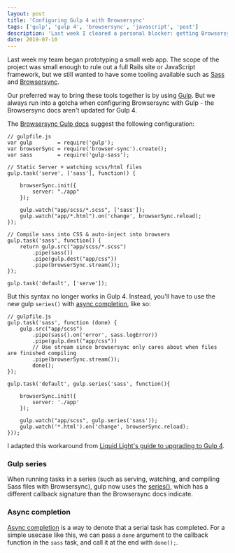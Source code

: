 ```yaml
---
layout: post
title: 'Configuring Gulp 4 with Browsersync'
tags: ['gulp', 'gulp 4', 'browsersync', 'javascript', 'post']
description: 'Last week I cleared a personal blocker: getting Browsersync to work with Gulp 4, despite confusing documentation.'
date: 2019-07-10
---
```


Last week my team began prototyping a small web app. The scope of the project was small enough to rule out a full Rails site or JavaScript framework, but we still wanted to have some tooling available such as [Sass](https://sass-lang.com/) and [Browsersync](https://www.browsersync.io/).  

Our preferred way to bring these tools together is by using [Gulp](https://gulpjs.com/). But we always run into a gotcha when configuring Browsersync with Gulp - the Browsersync docs aren't updated for Gulp 4. 

The [Browsersync Gulp docs](https://www.browsersync.io/docs/gulp) suggest the following configuration: 

```
// gulpfile.js
var gulp        = require('gulp');
var browserSync = require('browser-sync').create();
var sass        = require('gulp-sass');

// Static Server + watching scss/html files
gulp.task('serve', ['sass'], function() {

    browserSync.init({
        server: "./app"
    });

    gulp.watch("app/scss/*.scss", ['sass']);
    gulp.watch("app/*.html").on('change', browserSync.reload);
});

// Compile sass into CSS & auto-inject into browsers
gulp.task('sass', function() {
    return gulp.src("app/scss/*.scss")
        .pipe(sass())
        .pipe(gulp.dest("app/css"))
        .pipe(browserSync.stream());
});

gulp.task('default', ['serve']);
```

But this syntax no longer works in Gulp 4. Instead, you'll have to use the new gulp `series()` with [async completion](https://gulpjs.com/docs/en/getting-started/async-completion), like so:

```
// gulpfile.js
gulp.task('sass', function (done) {
    gulp.src("app/scss")
        .pipe(sass().on('error', sass.logError))
        .pipe(gulp.dest("app/css"))
        // Use stream since browsersync only cares about when files are finished compiling
        .pipe(browserSync.stream());
        done();
});

gulp.task('default', gulp.series('sass', function(){

    browserSync.init({
        server: './app'
    });

    gulp.watch("app/scss", gulp.series('sass'));
    gulp.watch('*.html').on('change', browserSync.reload);
}));
```

I adapted this workaround from [Liquid Light's guide to upgrading to Gulp 4](https://www.liquidlight.co.uk/blog/how-do-i-update-to-gulp-4/). 

### Gulp series

When running tasks in a series (such as serving, watching, and compiling Sass files with Browsersync), gulp now uses the [series()](https://gulpjs.com/docs/en/api/series), which has a different callback signature than the Browsersync docs indicate.

### Async completion

[Async completion](https://gulpjs.com/docs/en/getting-started/async-completion) is a way to denote that a serial task has completed. For a simple usecase like this, we can pass a `done` argument to the callback function in the `sass` task, and call it at the end with `done();`. 